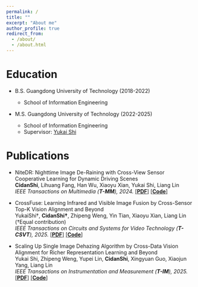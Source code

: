 ```yaml
---
permalink: /
title: ""
excerpt: "About me"
author_profile: true
redirect_from: 
  - /about/
  - /about.html
---
```



Education
======
* B.S. Guangdong University of Technology   (2018-2022)  
  * School of Information Engineering

* M.S. Guangdong University of Technology (2022-2025) 
  * School of Information Engineering
  * Supervisor: [Yukai Shi](https://ykshi.github.io/)
 
Publications
======
* NiteDR: Nighttime Image De-Raining with Cross-View Sensor Cooperative Learning for Dynamic Driving Scenes  
  **CidanShi**, Lihuang Fang, Han Wu, Xiaoyu Xian, Yukai Shi, Liang Lin  
  *IEEE Transactions on Multimedia (**T-MM**), 2024.* [\[**PDF**\]](https://ieeexplore.ieee.org/document/10499836) [\[**Code**\]](https://github.com/CidanShi/NiteDR-Nighttime-Image-De-raining)

* CrossFuse: Learning Infrared and Visible Image Fusion by Cross-Sensor Top-K Vision Alignment and Beyond  
  YukaiShi†, **CidanShi†**, Zhipeng Weng, Yin Tian, Xiaoyu Xian, Liang Lin  
  (†Equal contribution)  
  *IEEE Transactions on Circuits and Systems for Video Technology (**T-CSVT**), 2025.* [\[**PDF**\]](https://ieeexplore.ieee.org/document/10900459) [\[**Code**\]](https://github.com/CidanShi/CrossFuse)

* Scaling Up Single Image Dehazing Algorithm by Cross-Data Vision Alignment for Richer Representation Learning and Beyond  
  Yukai Shi, Zhipeng Weng, Yupei Lin, **CidanShi**, Xingyuan Guo, Xiaojun Yang, Liang Lin   
  *IEEE Transactions on Instrumentation and Measurement (**T-IM**), 2025.* [\[**PDF**\]](https://ieeexplore.ieee.org/abstract/document/10974513) [\[**Code**\]](https://github.com/wengzp1/ScaleUpDehazing)




